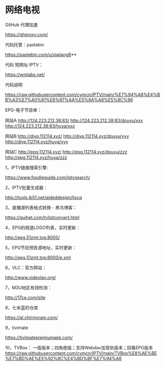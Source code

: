 # 网络电视


GitHub 代理加速

https://ghproxy.com/

代码托管：pastebin                       

https://pastebin.com/u/xiajiang8**    

代码 短网址 IPTV：

https://wmlabs.net/

代码说明

https://raw.githubusercontent.com/cymcn/IPTV/main/%E7%94%A8%E4%BB%A3%E7%A0%81%E8%87%AA%E5%8A%A8%E5%8C%96


EPG-电子节目单：

 网站A
 http://124.223.212.38:83/
 http://124.223.212.38:83/douyu/xxx
 http://124.223.212.38:83/huya/xxx

 网站B
 http://diyp.112114.xyz/
 http://diyp.112114.xyz/douyu/yyy
 http://diyp.112114.xyz/huya/yyy

 网站C
 http://epg.112114.xyz/
 http://epg.112114.xyz/douyu/zzz
 http://epg.112114.xyz/huya/zzz







1，IPTV链接搜索引擎:

https://www.foodieguide.com/iptvsearch/



2，IPTV批量生成器：

http://tools.jb51.net/aideddesign/ljscq


3，直播源列表格式转换 - 黑鸟博客：

https://guihet.com/tvlistconvert.html

4，EPG的频道LOGO列表，实时更新：

http://epg.51zmt.top:8000/

5，EPG节目预告源地址，实时更新：

http://epg.51zmt.top:8000/e.xml

6，VLC：官方网站：

http://www.videolan.org/

7，M3U地区有效检测：

http://17ce.com/site

8，七米蓝的仓库

https://al.chirmyram.com/

9，tivimate

https://tivimatepremiumapk.com/
 

10，TVBox：
一版版本；四角绝版；支持Webdav加音轨版本；回看EPG版本
https://raw.githubusercontent.com/cymcn/IPTV/main/TVBox%E8%AE%BE%E7%BD%AE%E5%92%8C%E4%BD%BF%E7%94%A8
 
 
 
 
